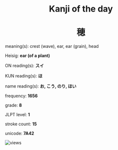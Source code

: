 <h1 align="center">Kanji of the day</h1>
<h1 align="center">穂</h1>
<p align="left">meaning(s): crest (wave), ear, ear (grain), head</p>
<p align="left">Heisig: <b>ear (of a plant)</b></p>
<p align="left">ON reading(s): <b>スイ</b></p>
<p align="left">KUN reading(s): <b>ほ</b></p>
<p align="left">name reading(s): <b>お, こう, のり, ほい</b></p>
<p align="left">frequency: <b>1656</b></p>
<p align="left">grade: <b>8</b></p>
<p align="left">JLPT level: <b>1</b></p>
<p align="left">stroke count: <b>15</b></p>
<p align="left">unicode: <b>7A42</b></p>
<p align="left"><img src="https://komarev.com/ghpvc/?username=tristanwagner-kanjioftheday&label=Views&color=0e75b6&style=flat" alt="views"/></p>
